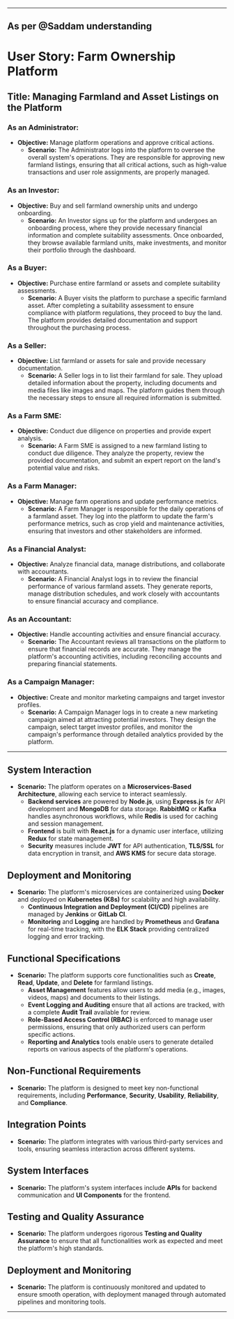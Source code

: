 -----
As per @Saddam understanding 
-----

# User Story: Farm Ownership Platform

## **Title:** Managing Farmland and Asset Listings on the Platform

### **As an Administrator:**

- **Objective:** Manage platform operations and approve critical actions.
  - **Scenario:** The Administrator logs into the platform to oversee the overall system's operations. They are responsible for approving new farmland listings, ensuring that all critical actions, such as high-value transactions and user role assignments, are properly managed.

### **As an Investor:**

- **Objective:** Buy and sell farmland ownership units and undergo onboarding.
  - **Scenario:** An Investor signs up for the platform and undergoes an onboarding process, where they provide necessary financial information and complete suitability assessments. Once onboarded, they browse available farmland units, make investments, and monitor their portfolio through the dashboard.

### **As a Buyer:**

- **Objective:** Purchase entire farmland or assets and complete suitability assessments.
  - **Scenario:** A Buyer visits the platform to purchase a specific farmland asset. After completing a suitability assessment to ensure compliance with platform regulations, they proceed to buy the land. The platform provides detailed documentation and support throughout the purchasing process.

### **As a Seller:**

- **Objective:** List farmland or assets for sale and provide necessary documentation.
  - **Scenario:** A Seller logs in to list their farmland for sale. They upload detailed information about the property, including documents and media files like images and maps. The platform guides them through the necessary steps to ensure all required information is submitted.

### **As a Farm SME:**

- **Objective:** Conduct due diligence on properties and provide expert analysis.
  - **Scenario:** A Farm SME is assigned to a new farmland listing to conduct due diligence. They analyze the property, review the provided documentation, and submit an expert report on the land's potential value and risks.

### **As a Farm Manager:**

- **Objective:** Manage farm operations and update performance metrics.
  - **Scenario:** A Farm Manager is responsible for the daily operations of a farmland asset. They log into the platform to update the farm's performance metrics, such as crop yield and maintenance activities, ensuring that investors and other stakeholders are informed.

### **As a Financial Analyst:**

- **Objective:** Analyze financial data, manage distributions, and collaborate with accountants.
  - **Scenario:** A Financial Analyst logs in to review the financial performance of various farmland assets. They generate reports, manage distribution schedules, and work closely with accountants to ensure financial accuracy and compliance.

### **As an Accountant:**

- **Objective:** Handle accounting activities and ensure financial accuracy.
  - **Scenario:** The Accountant reviews all transactions on the platform to ensure that financial records are accurate. They manage the platform's accounting activities, including reconciling accounts and preparing financial statements.

### **As a Campaign Manager:**

- **Objective:** Create and monitor marketing campaigns and target investor profiles.
  - **Scenario:** A Campaign Manager logs in to create a new marketing campaign aimed at attracting potential investors. They design the campaign, select target investor profiles, and monitor the campaign's performance through detailed analytics provided by the platform.

---

## **System Interaction**

- **Scenario:** The platform operates on a **Microservices-Based Architecture**, allowing each service to interact seamlessly.
  - **Backend services** are powered by **Node.js**, using **Express.js** for API development and **MongoDB** for data storage. **RabbitMQ** or **Kafka** handles asynchronous workflows, while **Redis** is used for caching and session management.
  - **Frontend** is built with **React.js** for a dynamic user interface, utilizing **Redux** for state management.
  - **Security** measures include **JWT** for API authentication, **TLS/SSL** for data encryption in transit, and **AWS KMS** for secure data storage.

## **Deployment and Monitoring**

- **Scenario:** The platform's microservices are containerized using **Docker** and deployed on **Kubernetes (K8s)** for scalability and high availability.
  - **Continuous Integration and Deployment (CI/CD)** pipelines are managed by **Jenkins** or **GitLab CI**.
  - **Monitoring** and **Logging** are handled by **Prometheus** and **Grafana** for real-time tracking, with the **ELK Stack** providing centralized logging and error tracking.

## **Functional Specifications**

- **Scenario:** The platform supports core functionalities such as **Create**, **Read**, **Update**, and **Delete** for farmland listings.
  - **Asset Management** features allow users to add media (e.g., images, videos, maps) and documents to their listings.
  - **Event Logging and Auditing** ensure that all actions are tracked, with a complete **Audit Trail** available for review.
  - **Role-Based Access Control (RBAC)** is enforced to manage user permissions, ensuring that only authorized users can perform specific actions.
  - **Reporting and Analytics** tools enable users to generate detailed reports on various aspects of the platform's operations.

## **Non-Functional Requirements**

- **Scenario:** The platform is designed to meet key non-functional requirements, including **Performance**, **Security**, **Usability**, **Reliability**, and **Compliance**.

## **Integration Points**

- **Scenario:** The platform integrates with various third-party services and tools, ensuring seamless interaction across different systems.

## **System Interfaces**

- **Scenario:** The platform's system interfaces include **APIs** for backend communication and **UI Components** for the frontend.

## **Testing and Quality Assurance**

- **Scenario:** The platform undergoes rigorous **Testing and Quality Assurance** to ensure that all functionalities work as expected and meet the platform's high standards.

## **Deployment and Monitoring**

- **Scenario:** The platform is continuously monitored and updated to ensure smooth operation, with deployment managed through automated pipelines and monitoring tools.

---


